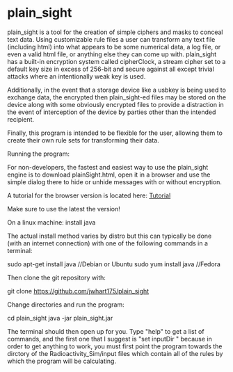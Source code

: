 # plain_sight

plain_sight is a tool for the creation of simple ciphers and masks to conceal text data. Using customizable rule files a user can transform any text file (including html) into what appears to be some numerical data, a log file, or even a valid html file, or anything else they can come up with. plain_sight has a built-in encryption system called cipherClock, a stream cipher set to a default key size in excess of 256-bit and secure against all except trivial attacks where an intentionally weak key is used. 

Additionally, in the event that a storage device like a usbkey is being used to exchange data, the encrypted then plain_sight-ed files may be stored on the device along with some obviously encrypted files to provide a distraction in the event of interception of the device by parties other than the intended recipient.

Finally, this program is intended to be flexible for the user, allowing them to create their own rule sets for transforming their data.

Running the program:

For non-developers, the fastest and easiest way to use the plain_sight engine is to download plainSight.html, open it in a browser and use the simple dialog there to hide or unhide messages with or without encryption. 

A tutorial for the browser version is located here: <a href="https://jonathanhartpage.wordpress.com/?p=994">Tutorial</a>

Make sure to use the latest the version!

On a linux machine: install java

The actual install method varies by distro but this can typically be done (with an internet connection) with one of the following commands in a terminal:

sudo apt-get install java //Debian or Ubuntu
sudo yum install java //Fedora

Then clone the git repository with:

git clone https://github.com/jwhart175/plain_sight

Change directories and run the program:

cd plain_sight
java -jar plain_sight.jar

The terminal should then open up for you. Type "help" to get a list of commands, and the first one that I suggest is "set inputDir " because in order to get anything to work, you must first point the program towards the dirctory of the Radioactivity_Sim/input files which contain all of the rules by which the program will be calculating.
